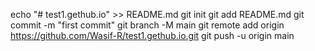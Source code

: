 echo "# test1.gethub.io" >> README.md
git init
git add README.md
git commit -m "first commit"
git branch -M main
git remote add origin https://github.com/Wasif-R/test1.gethub.io.git
git push -u origin main
